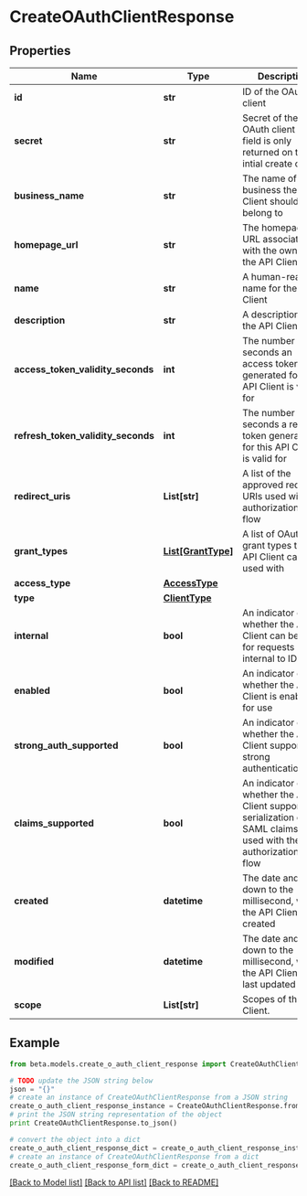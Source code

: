 # CreateOAuthClientResponse


## Properties
Name | Type | Description | Notes
------------ | ------------- | ------------- | -------------
**id** | **str** | ID of the OAuth client | 
**secret** | **str** | Secret of the OAuth client (This field is only returned on the intial create call.) | 
**business_name** | **str** | The name of the business the API Client should belong to | 
**homepage_url** | **str** | The homepage URL associated with the owner of the API Client | 
**name** | **str** | A human-readable name for the API Client | 
**description** | **str** | A description of the API Client | 
**access_token_validity_seconds** | **int** | The number of seconds an access token generated for this API Client is valid for | 
**refresh_token_validity_seconds** | **int** | The number of seconds a refresh token generated for this API Client is valid for | 
**redirect_uris** | **List[str]** | A list of the approved redirect URIs used with the authorization_code flow | 
**grant_types** | [**List[GrantType]**](GrantType.md) | A list of OAuth 2.0 grant types this API Client can be used with | 
**access_type** | [**AccessType**](AccessType.md) |  | 
**type** | [**ClientType**](ClientType.md) |  | 
**internal** | **bool** | An indicator of whether the API Client can be used for requests internal to IDN | 
**enabled** | **bool** | An indicator of whether the API Client is enabled for use | 
**strong_auth_supported** | **bool** | An indicator of whether the API Client supports strong authentication | 
**claims_supported** | **bool** | An indicator of whether the API Client supports the serialization of SAML claims when used with the authorization_code flow | 
**created** | **datetime** | The date and time, down to the millisecond, when the API Client was created | 
**modified** | **datetime** | The date and time, down to the millisecond, when the API Client was last updated | 
**scope** | **List[str]** | Scopes of the API Client. | 

## Example

```python
from beta.models.create_o_auth_client_response import CreateOAuthClientResponse

# TODO update the JSON string below
json = "{}"
# create an instance of CreateOAuthClientResponse from a JSON string
create_o_auth_client_response_instance = CreateOAuthClientResponse.from_json(json)
# print the JSON string representation of the object
print CreateOAuthClientResponse.to_json()

# convert the object into a dict
create_o_auth_client_response_dict = create_o_auth_client_response_instance.to_dict()
# create an instance of CreateOAuthClientResponse from a dict
create_o_auth_client_response_form_dict = create_o_auth_client_response.from_dict(create_o_auth_client_response_dict)
```
[[Back to Model list]](../README.md#documentation-for-models) [[Back to API list]](../README.md#documentation-for-api-endpoints) [[Back to README]](../README.md)


